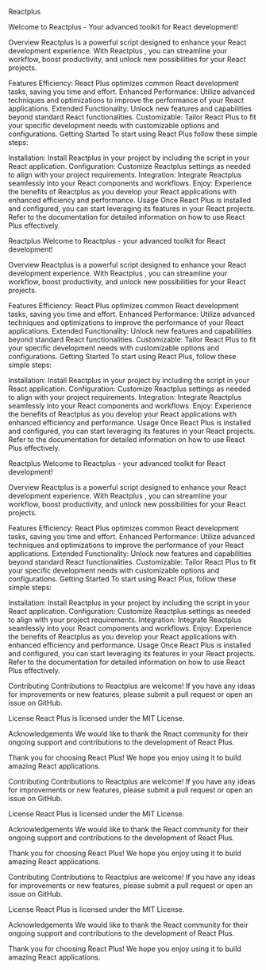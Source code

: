 Reactplus

Welcome to Reactplus - Your advanced toolkit for React development!

Overview
Reactplus is a powerful script designed to enhance your React development experience. With Reactplus , you can streamline your workflow, boost productivity, and unlock new possibilities for your React projects.

Features
Efficiency: React Plus optimizes common React development tasks, saving you time and effort.
Enhanced Performance: Utilize advanced techniques and optimizations to improve the performance of your React applications.
Extended Functionality: Unlock new features and capabilities beyond standard React functionalities.
Customizable: Tailor React Plus to fit your specific development needs with customizable options and configurations.
Getting Started
To start using React Plus follow these simple steps:

Installation: Install Reactplus in your project by including the script in your React application.
Configuration: Customize Reactplus settings as needed to align with your project requirements.
Integration: Integrate Reactplus seamlessly into your React components and workflows.
Enjoy: Experience the benefits of Reactplus as you develop your React applications with enhanced efficiency and performance.
Usage
Once React Plus is installed and configured, you can start leveraging its features in your React projects. Refer to the documentation for detailed information on how to use React Plus  effectively.

Reactplus
Welcome to Reactplus - your advanced toolkit for React development!

Overview
Reactplus is a powerful script designed to enhance your React development experience. With Reactplus , you can streamline your workflow, boost productivity, and unlock new possibilities for your React projects.

Features
Efficiency: React Plus optimizes common React development tasks, saving you time and effort.
Enhanced Performance: Utilize advanced techniques and optimizations to improve the performance of your React applications.
Extended Functionality: Unlock new features and capabilities beyond standard React functionalities.
Customizable: Tailor React Plus to fit your specific development needs with customizable options and configurations.
Getting Started
To start using React Plus, follow these simple steps:

Installation: Install Reactplus in your project by including the script in your React application.
Configuration: Customize Reactplus settings as needed to align with your project requirements.
Integration: Integrate Reactplus seamlessly into your React components and workflows.
Enjoy: Experience the benefits of Reactplus as you develop your React applications with enhanced efficiency and performance.
Usage
Once React Plus is installed and configured, you can start leveraging its features in your React projects. Refer to the documentation for detailed information on how to use React Plus effectively.

Reactplus
Welcome to Reactplus - your advanced toolkit for React development!

Overview
Reactplus is a powerful script designed to enhance your React development experience. With Reactplus , you can streamline your workflow, boost productivity, and unlock new possibilities for your React projects.

Features
Efficiency: React Plus optimizes common React development tasks, saving you time and effort.
Enhanced Performance: Utilize advanced techniques and optimizations to improve the performance of your React applications.
Extended Functionality: Unlock new features and capabilities beyond standard React functionalities.
Customizable: Tailor React Plus to fit your specific development needs with customizable options and configurations.
Getting Started
To start using React Plus, follow these simple steps:

Installation: Install Reactplus in your project by including the script in your React application.
Configuration: Customize Reactplus settings as needed to align with your project requirements.
Integration: Integrate Reactplus seamlessly into your React components and workflows.
Enjoy: Experience the benefits of Reactplus as you develop your React applications with enhanced efficiency and performance.
Usage
Once React Plus is installed and configured, you can start leveraging its features in your React projects. Refer to the documentation for detailed information on how to use React Plus effectively.

Contributing
Contributions to Reactplus are welcome! If you have any ideas for improvements or new features, please submit a pull request or open an issue on GitHub.

License
React Plus is licensed under the MIT License.

Acknowledgements
We would like to thank the React community for their ongoing support and contributions to the development of React Plus.

Thank you for choosing React Plus! We hope you enjoy using it to build amazing React applications.

Contributing
Contributions to Reactplus are welcome! If you have any ideas for improvements or new features, please submit a pull request or open an issue on GitHub.

License
React Plus is licensed under the MIT License.

Acknowledgements
We would like to thank the React community for their ongoing support and contributions to the development of React Plus.

Thank you for choosing React Plus! We hope you enjoy using it to build amazing React applications.

Contributing
Contributions to Reactplus are welcome! If you have any ideas for improvements or new features, please submit a pull request or open an issue on GitHub.

License
React Plus is licensed under the MIT License.

Acknowledgements
We would like to thank the React community for their ongoing support and contributions to the development of React Plus.

Thank you for choosing React Plus! We hope you enjoy using it to build amazing React applications.
